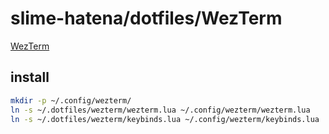 # slime-hatena/dotfiles/WezTerm

[WezTerm](https://wezfurlong.org/wezterm/)

## install

```sh { name=wezterm-install }
mkdir -p ~/.config/wezterm/
ln -s ~/.dotfiles/wezterm/wezterm.lua ~/.config/wezterm/wezterm.lua
ln -s ~/.dotfiles/wezterm/keybinds.lua ~/.config/wezterm/keybinds.lua
```
